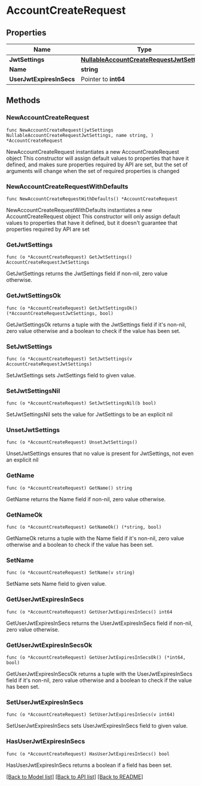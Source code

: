 # AccountCreateRequest

## Properties

Name | Type | Description | Notes
------------ | ------------- | ------------- | -------------
**JwtSettings** | [**NullableAccountCreateRequestJwtSettings**](AccountCreateRequestJwtSettings.md) |  | 
**Name** | **string** |  | 
**UserJwtExpiresInSecs** | Pointer to **int64** |  | [optional] 

## Methods

### NewAccountCreateRequest

`func NewAccountCreateRequest(jwtSettings NullableAccountCreateRequestJwtSettings, name string, ) *AccountCreateRequest`

NewAccountCreateRequest instantiates a new AccountCreateRequest object
This constructor will assign default values to properties that have it defined,
and makes sure properties required by API are set, but the set of arguments
will change when the set of required properties is changed

### NewAccountCreateRequestWithDefaults

`func NewAccountCreateRequestWithDefaults() *AccountCreateRequest`

NewAccountCreateRequestWithDefaults instantiates a new AccountCreateRequest object
This constructor will only assign default values to properties that have it defined,
but it doesn't guarantee that properties required by API are set

### GetJwtSettings

`func (o *AccountCreateRequest) GetJwtSettings() AccountCreateRequestJwtSettings`

GetJwtSettings returns the JwtSettings field if non-nil, zero value otherwise.

### GetJwtSettingsOk

`func (o *AccountCreateRequest) GetJwtSettingsOk() (*AccountCreateRequestJwtSettings, bool)`

GetJwtSettingsOk returns a tuple with the JwtSettings field if it's non-nil, zero value otherwise
and a boolean to check if the value has been set.

### SetJwtSettings

`func (o *AccountCreateRequest) SetJwtSettings(v AccountCreateRequestJwtSettings)`

SetJwtSettings sets JwtSettings field to given value.


### SetJwtSettingsNil

`func (o *AccountCreateRequest) SetJwtSettingsNil(b bool)`

 SetJwtSettingsNil sets the value for JwtSettings to be an explicit nil

### UnsetJwtSettings
`func (o *AccountCreateRequest) UnsetJwtSettings()`

UnsetJwtSettings ensures that no value is present for JwtSettings, not even an explicit nil
### GetName

`func (o *AccountCreateRequest) GetName() string`

GetName returns the Name field if non-nil, zero value otherwise.

### GetNameOk

`func (o *AccountCreateRequest) GetNameOk() (*string, bool)`

GetNameOk returns a tuple with the Name field if it's non-nil, zero value otherwise
and a boolean to check if the value has been set.

### SetName

`func (o *AccountCreateRequest) SetName(v string)`

SetName sets Name field to given value.


### GetUserJwtExpiresInSecs

`func (o *AccountCreateRequest) GetUserJwtExpiresInSecs() int64`

GetUserJwtExpiresInSecs returns the UserJwtExpiresInSecs field if non-nil, zero value otherwise.

### GetUserJwtExpiresInSecsOk

`func (o *AccountCreateRequest) GetUserJwtExpiresInSecsOk() (*int64, bool)`

GetUserJwtExpiresInSecsOk returns a tuple with the UserJwtExpiresInSecs field if it's non-nil, zero value otherwise
and a boolean to check if the value has been set.

### SetUserJwtExpiresInSecs

`func (o *AccountCreateRequest) SetUserJwtExpiresInSecs(v int64)`

SetUserJwtExpiresInSecs sets UserJwtExpiresInSecs field to given value.

### HasUserJwtExpiresInSecs

`func (o *AccountCreateRequest) HasUserJwtExpiresInSecs() bool`

HasUserJwtExpiresInSecs returns a boolean if a field has been set.


[[Back to Model list]](../README.md#documentation-for-models) [[Back to API list]](../README.md#documentation-for-api-endpoints) [[Back to README]](../README.md)


